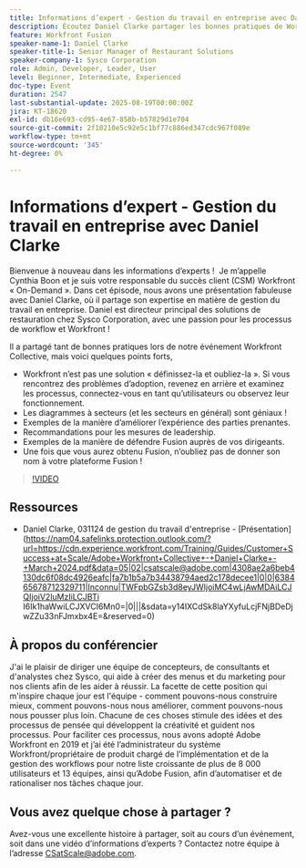 ```yaml
---
title: Informations d’expert - Gestion du travail en entreprise avec Daniel Clarke
description: Écoutez Daniel Clarke partager les bonnes pratiques de Workfront en matière de gestion du travail d’entreprise, d’adoption, de mesures de leadership et de stratégies de fusion pour réussir.
feature: Workfront Fusion
speaker-name-1: Daniel Clarke
speaker-title-1: Senior Manager of Restaurant Solutions
speaker-company-1: Sysco Corporation
role: Admin, Developer, Leader, User
level: Beginner, Intermediate, Experienced
doc-type: Event
duration: 2547
last-substantial-update: 2025-08-19T00:00:00Z
jira: KT-18620
exl-id: db16e693-cd95-4e67-858b-b57829d1e704
source-git-commit: 2f10210e5c92e5c1bf77c886ed347cdc967f089e
workflow-type: tm+mt
source-wordcount: '345'
ht-degree: 0%

---
```


# Informations d’expert - Gestion du travail en entreprise avec Daniel Clarke

Bienvenue à nouveau dans les informations d’experts !  Je m’appelle Cynthia Boon et je suis votre responsable du succès client (CSM) Workfront « On-Demand ». Dans cet épisode, nous avons une présentation fabuleuse avec Daniel Clarke, où il partage son expertise en matière de gestion du travail en entreprise. Daniel est directeur principal des solutions de restauration chez Sysco Corporation, avec une passion pour les processus de workflow et Workfront !  

Il a partagé tant de bonnes pratiques lors de notre événement Workfront Collective, mais voici quelques points forts,
 
* Workfront n’est pas une solution « définissez-la et oubliez-la ». Si vous rencontrez des problèmes d’adoption, revenez en arrière et examinez les processus, connectez-vous en tant qu’utilisateurs ou observez leur fonctionnement. 
* Les diagrammes à secteurs (et les secteurs en général) sont géniaux ! 
* Exemples de la manière d’améliorer l’expérience des parties prenantes. 
* Recommandations pour les mesures de leadership. 
* Exemples de la manière de défendre Fusion auprès de vos dirigeants. 
* Une fois que vous aurez obtenu Fusion, n’oubliez pas de donner son nom à votre plateforme Fusion ! 

>[!VIDEO](https://video.tv.adobe.com/v/3469898/?learn=on&enablevpops)

## Ressources

* Daniel Clarke, 031124 de gestion du travail d&#39;entreprise - [Présentation](https://nam04.safelinks.protection.outlook.com/?url=https://cdn.experience.workfront.com/Training/Guides/Customer+Success+at+Scale/Adobe+Workfront+Collective+-+Daniel+Clarke+-+March+2024.pdf&data=05|02|csatscale@adobe.com|4308ae2a6beb4130dc6f08dc4926eafc|fa7b1b5a7b34438794aed2c178decee1|0|0|638465678712329711|Inconnu|TWFpbGZsb3d8eyJWIjoiMC4wLjAwMDAiLCJQIjoiV2luMzIiLCJBTi I6Ik1haWwiLCJXVCI6Mn0=|0|||&sdata=y14IXCdSk8laYXyfuLcjFNjBDeDjwZZu33nFJmxbx4E=&reserved=0) 

## À propos du conférencier

J&#39;ai le plaisir de diriger une équipe de concepteurs, de consultants et d&#39;analystes chez Sysco, qui aide à créer des menus et du marketing pour nos clients afin de les aider à réussir. La facette de cette position qui m&#39;inspire chaque jour est l&#39;équipe - comment pouvons-nous construire mieux, comment pouvons-nous nous améliorer, comment pouvons-nous nous pousser plus loin. Chacune de ces choses stimule des idées et des processus de pensée qui développent la créativité et guident nos processus. Pour faciliter ces processus, nous avons adopté Adobe Workfront en 2019 et j’ai été l’administrateur du système Workfront/propriétaire de produit chargé de l’implémentation et de la gestion des workflows pour notre liste croissante de plus de 8 000 utilisateurs et 13 équipes, ainsi qu’Adobe Fusion, afin d’automatiser et de rationaliser nos tâches chaque jour. 

## Vous avez quelque chose à partager ?

Avez-vous une excellente histoire à partager, soit au cours d’un événement, soit dans une vidéo d’informations d’experts ? Contactez notre équipe à l’adresse [CSatScale@adobe.com](mailto:CSatScale@adobe.com).
